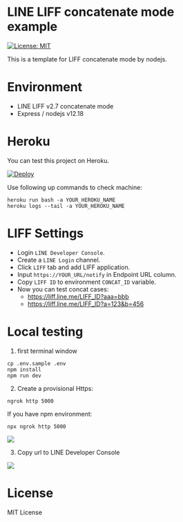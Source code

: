 # LINE LIFF concatenate mode example

[![License: MIT](https://img.shields.io/badge/License-MIT-blue.svg)](https://opensource.org/licenses/MIT)

This is a template for LIFF concatenate mode by nodejs.

# Environment

- LINE LIFF v2.7 concatenate mode
- Express / nodejs v12.18

# Heroku

You can test this project on Heroku.

[![Deploy](https://www.herokucdn.com/deploy/button.svg)](https://heroku.com/deploy)

Use following up commands to check machine:

```
heroku run bash -a YOUR_HEROKU_NAME
heroku logs --tail -a YOUR_HEROKU_NAME
```

# LIFF Settings

- Login `LINE Developer Console`.
- Create a `LINE Login` channel.
- Click `LIFF` tab and add LIFF application.
- Input `https://YOUR_URL/notify` in Endpoint URL column.
- Copy `LIFF ID` to environment `CONCAT_ID` variable.
- Now you can test concat cases:
  - https://liff.line.me/LIFF_ID?aaa=bbb
  - https://liff.line.me/LIFF_ID?a=123&b=456

# Local testing

1. first terminal window

```
cp .env.sample .env
npm install
npm run dev
```

2. Create a provisional Https:

```
ngrok http 5000
```

If you have npm environment:

```
npx ngrok http 5000
```

![](https://i.imgur.com/azVdG8j.png)

3. Copy url to LINE Developer Console

![](https://i.imgur.com/xOingAO.png)

# License

MIT License
